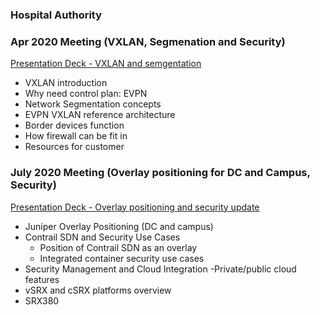 ### Hospital Authority


### Apr 2020 Meeting (VXLAN, Segmenation and Security)
[Presentation Deck - VXLAN and semgentation](https://drive.google.com/file/d/1InPUqa1Im8bhiYCTlV5urVeSvi9UxKKk/view?usp=sharing)
- VXLAN introduction
- Why need control plan: EVPN
- Network Segmentation concepts
- EVPN VXLAN reference architecture
- Border devices function
- How firewall can be fit in 
- Resources for customer


### July 2020 Meeting (Overlay positioning for DC and Campus, Security)
[Presentation Deck - Overlay positioning and security update](https://drive.google.com/file/d/1F7h7Flo6rN0zJaZ9krS3q8fsmmiTA60H/view?usp=sharing)
- Juniper Overlay Positioning (DC and campus)
- Contrail SDN and Security Use Cases
  - Position of Contrail SDN as an overlay
  - Integrated container security use cases
- Security Management and Cloud Integration
  -Private/public cloud features 
- vSRX and cSRX platforms overview
- SRX380
